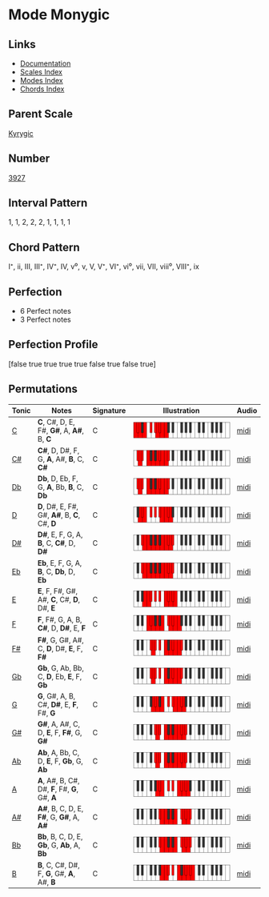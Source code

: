 # Mode Monygic

## Links

- [Documentation](index.md)
- [Scales Index](Scales.md)
- [Modes Index](Modes.md)
- [Chords Index](Chords.md)

## Parent Scale

[Kyrygic](ScaleKyrygic.md)

## Number

[3927](https://ianring.com/musictheory/scales/3927)

## Interval Pattern

1, 1, 2, 2, 2, 1, 1, 1, 1

## Chord Pattern

I⁺, ii, III, III⁺, IV⁺, IV, v⁰, v, V, V⁺, VI⁺, vi⁰, vii, VII, viii⁰, VIII⁺, ix

## Perfection

- 6 Perfect notes
- 3 Perfect notes

## Perfection Profile

[false true true true true false true false true]

## Permutations

| Tonic | Notes | Signature | Illustration | Audio |
|-------|-------|-----------|--------------|-------|
| [C](ModeCNaturalMonygic.md) | **C**, C#, D, E, F#, **G#**, A, **A#**, B, **C** | C | ![CNaturalMonygic](ModeCNaturalMonygic.png) | [midi](https://github.com/edipermadi/music/blob/main/docs/ModeCNaturalMonygic.mid?raw=true) |
| [C#](ModeCSharpMonygic.md) | **C#**, D, D#, F, G, **A**, A#, **B**, C, **C#** | C | ![CSharpMonygic](ModeCSharpMonygic.png) | [midi](https://github.com/edipermadi/music/blob/main/docs/ModeCSharpMonygic.mid?raw=true) |
| [Db](ModeDFlatMonygic.md) | **Db**, D, Eb, F, G, **A**, Bb, **B**, C, **Db** | C | ![DFlatMonygic](ModeDFlatMonygic.png) | [midi](https://github.com/edipermadi/music/blob/main/docs/ModeDFlatMonygic.mid?raw=true) |
| [D](ModeDNaturalMonygic.md) | **D**, D#, E, F#, G#, **A#**, B, **C**, C#, **D** | C | ![DNaturalMonygic](ModeDNaturalMonygic.png) | [midi](https://github.com/edipermadi/music/blob/main/docs/ModeDNaturalMonygic.mid?raw=true) |
| [D#](ModeDSharpMonygic.md) | **D#**, E, F, G, A, **B**, C, **C#**, D, **D#** | C | ![DSharpMonygic](ModeDSharpMonygic.png) | [midi](https://github.com/edipermadi/music/blob/main/docs/ModeDSharpMonygic.mid?raw=true) |
| [Eb](ModeEFlatMonygic.md) | **Eb**, E, F, G, A, **B**, C, **Db**, D, **Eb** | C | ![EFlatMonygic](ModeEFlatMonygic.png) | [midi](https://github.com/edipermadi/music/blob/main/docs/ModeEFlatMonygic.mid?raw=true) |
| [E](ModeENaturalMonygic.md) | **E**, F, F#, G#, A#, **C**, C#, **D**, D#, **E** | C | ![ENaturalMonygic](ModeENaturalMonygic.png) | [midi](https://github.com/edipermadi/music/blob/main/docs/ModeENaturalMonygic.mid?raw=true) |
| [F](ModeFNaturalMonygic.md) | **F**, F#, G, A, B, **C#**, D, **D#**, E, **F** | C | ![FNaturalMonygic](ModeFNaturalMonygic.png) | [midi](https://github.com/edipermadi/music/blob/main/docs/ModeFNaturalMonygic.mid?raw=true) |
| [F#](ModeFSharpMonygic.md) | **F#**, G, G#, A#, C, **D**, D#, **E**, F, **F#** | C | ![FSharpMonygic](ModeFSharpMonygic.png) | [midi](https://github.com/edipermadi/music/blob/main/docs/ModeFSharpMonygic.mid?raw=true) |
| [Gb](ModeGFlatMonygic.md) | **Gb**, G, Ab, Bb, C, **D**, Eb, **E**, F, **Gb** | C | ![GFlatMonygic](ModeGFlatMonygic.png) | [midi](https://github.com/edipermadi/music/blob/main/docs/ModeGFlatMonygic.mid?raw=true) |
| [G](ModeGNaturalMonygic.md) | **G**, G#, A, B, C#, **D#**, E, **F**, F#, **G** | C | ![GNaturalMonygic](ModeGNaturalMonygic.png) | [midi](https://github.com/edipermadi/music/blob/main/docs/ModeGNaturalMonygic.mid?raw=true) |
| [G#](ModeGSharpMonygic.md) | **G#**, A, A#, C, D, **E**, F, **F#**, G, **G#** | C | ![GSharpMonygic](ModeGSharpMonygic.png) | [midi](https://github.com/edipermadi/music/blob/main/docs/ModeGSharpMonygic.mid?raw=true) |
| [Ab](ModeAFlatMonygic.md) | **Ab**, A, Bb, C, D, **E**, F, **Gb**, G, **Ab** | C | ![AFlatMonygic](ModeAFlatMonygic.png) | [midi](https://github.com/edipermadi/music/blob/main/docs/ModeAFlatMonygic.mid?raw=true) |
| [A](ModeANaturalMonygic.md) | **A**, A#, B, C#, D#, **F**, F#, **G**, G#, **A** | C | ![ANaturalMonygic](ModeANaturalMonygic.png) | [midi](https://github.com/edipermadi/music/blob/main/docs/ModeANaturalMonygic.mid?raw=true) |
| [A#](ModeASharpMonygic.md) | **A#**, B, C, D, E, **F#**, G, **G#**, A, **A#** | C | ![ASharpMonygic](ModeASharpMonygic.png) | [midi](https://github.com/edipermadi/music/blob/main/docs/ModeASharpMonygic.mid?raw=true) |
| [Bb](ModeBFlatMonygic.md) | **Bb**, B, C, D, E, **Gb**, G, **Ab**, A, **Bb** | C | ![BFlatMonygic](ModeBFlatMonygic.png) | [midi](https://github.com/edipermadi/music/blob/main/docs/ModeBFlatMonygic.mid?raw=true) |
| [B](ModeBNaturalMonygic.md) | **B**, C, C#, D#, F, **G**, G#, **A**, A#, **B** | C | ![BNaturalMonygic](ModeBNaturalMonygic.png) | [midi](https://github.com/edipermadi/music/blob/main/docs/ModeBNaturalMonygic.mid?raw=true) |
